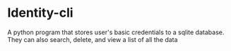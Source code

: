 # Identity-cli
A python program that stores user's basic credentials to a sqlite database. They can also search, delete, and view a list of all the data
